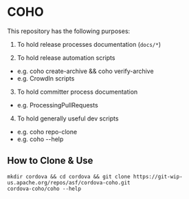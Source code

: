 # COHO

This repository has the following purposes:

1. To hold release processes documentation (`docs/*`)

2. To hold release automation scripts
  - e.g. coho create-archive && coho verify-archive
  - e.g. CrowdIn scripts

3. To hold committer process documentation
  - e.g. ProcessingPullRequests

4. To hold generally useful dev scripts
  - e.g. coho repo-clone
  - e.g. coho --help

## How to Clone & Use

    mkdir cordova && cd cordova && git clone https://git-wip-us.apache.org/repos/asf/cordova-coho.git
    cordova-coho/coho --help

